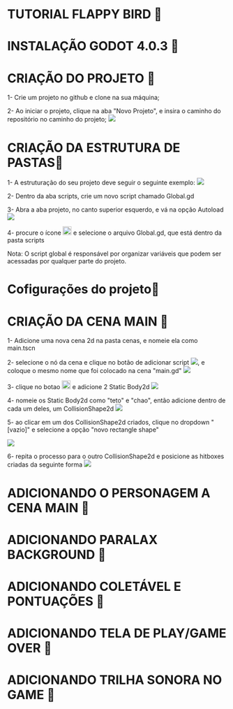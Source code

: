 <h1>TUTORIAL FLAPPY BIRD 🧾</h1>

<h1>INSTALAÇÃO GODOT 4.0.3 🧾</h1>

<h1>CRIAÇÃO DO PROJETO 🧾</h1>
1- Crie um projeto no github e clone na sua máquina;

2- Ao iniciar o projeto, clique na aba "Novo Projeto", e insira o caminho do repositório no caminho do projeto;
<img src="./imagens_readme/criandoProjeto.png">


<h1>CRIAÇÃO DA ESTRUTURA DE PASTAS🧾</h1>
1- A estruturação do seu projeto deve seguir o seguinte exemplo:
<img src="./imagens_readme/godot1.png">

2- Dentro da aba scripts, crie um novo script chamado Global.gd

3- Abra a aba projeto, no canto superior esquerdo, e vá na opção Autoload
<img src="./imagens_readme/global.gd.png">

4- procure o ícone <img src="./imagens_readme/pasta.png" height="20px"> e selecione o arquivo Global.gd, que está dentro da pasta scripts

Nota:
O script global é responsável por organizar variáveis que podem ser acessadas por qualquer parte do projeto.

<h1>Cofigurações do projeto🧾</h1>

<h1>CRIAÇÃO DA CENA MAIN 🧾</h1>
1- Adicione uma nova cena 2d na pasta cenas, e nomeie ela como main.tscn

2- selecione o nó da cena e clique no botão de adicionar script <img src="./imagens_readme/addscript.png">, e coloque o mesmo nome que foi colocado na cena "main.gd"
<img src="./imagens_readme/main.png">

3- clique no botao <img src="./imagens_readme/mais.png" height="20px"> e adicione 2 Static Body2d
<img src="./imagens_readme/staticBody.png">

4- nomeie os Static Body2d como "teto" e "chao", então adicione dentro de cada um deles, um CollisionShape2d
<img src="./imagens_readme/godot2.png">

5- ao clicar em um dos CollisionShape2d criados, clique no dropdown "[vazio]" e selecione a opção "novo rectangle shape"

<img src="./imagens_readme/collisionShape.png">

6- repita o processo para o outro CollisionShape2d e posicione as hitboxes criadas da seguinte forma
<img src="./imagens_readme/hitboxes.png">

<h1>ADICIONANDO O PERSONAGEM A CENA MAIN 🧾</h1>

<h1>ADICIONANDO PARALAX BACKGROUND 🧾</h1>

<h1>ADICIONANDO COLETÁVEL E PONTUAÇÕES 🧾</h1>

<h1>ADICIONANDO TELA DE PLAY/GAME OVER 🧾</h1>

<h1>ADICIONANDO TRILHA SONORA NO GAME 🧾</h1>